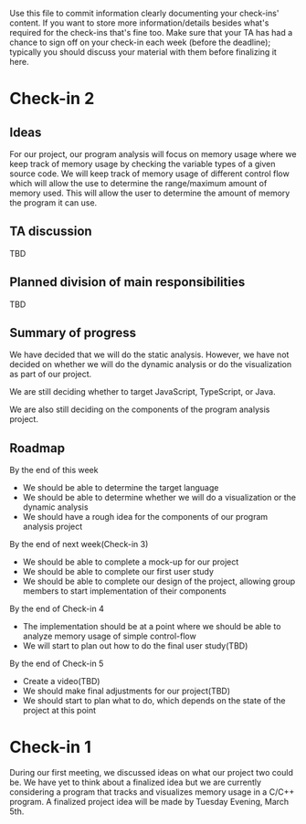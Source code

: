 Use this file to commit information clearly documenting your check-ins' content. If you want to store more information/details besides what's required for the check-ins that's fine too. Make sure that your TA has had a chance to sign off on your check-in each week (before the deadline); typically you should discuss your material with them before finalizing it here.

# Check-in 2


## Ideas
For our project, our program analysis will focus on memory usage where we keep track of memory usage by checking the variable types of a given source code. We will keep track of memory usage of different control flow which will allow the use to determine the range/maximum amount of memory used. This will allow the user to determine the amount of memory the program it can use.

## TA discussion
TBD

## Planned division of main responsibilities
TBD

## Summary of progress
We have decided that we will do the static analysis. However, we have not decided on whether we will do the dynamic analysis or do the visualization as part of our project. 

We are still deciding whether to target JavaScript, TypeScript, or Java.

We are also still deciding on the components of the program analysis project.

## Roadmap

By the end of this week
- We should be able to determine the target language
- We should be able to determine whether we will do a visualization or the dynamic analysis
- We should have a rough idea for the components of our program analysis project

By the end of next week(Check-in 3)
- We should be able to complete a mock-up for our project
- We should be able to complete our first user study
- We should be able to complete our design of the project, allowing group members to start implementation of their components

By the end of Check-in 4
- The implementation should be at a point where we should be able to analyze memory usage of simple control-flow
- We will start to plan out how to do the final user study(TBD)

By the end of Check-in 5
- Create a video(TBD)
- We should make final adjustments for our project(TBD)
- We should start to plan what to do, which depends on the state of the project at this point

# Check-in 1
During our first meeting, we discussed ideas on what our project two could be.  We have yet to think about a finalized idea but we are currently considering a program that tracks and visualizes memory usage in a C/C++ program.  A finalized project idea will be made by Tuesday Evening, March 5th.
